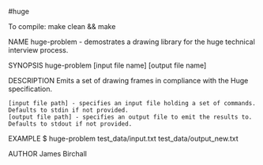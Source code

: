 #huge

To compile:
    make clean && make

NAME
    huge-problem - demostrates a drawing library for the huge technical interview process.

SYNOPSIS
    huge-problem [input file name] [output file name]

DESCRIPTION
    Emits a set of drawing frames in compliance with the Huge specification.

    [input file path] - specifies an input file holding a set of commands. Defaults to stdin if not provided.
    [output file path] - specifies an output file to emit the results to.  Defaults to stdout if not provided.

EXAMPLE
    $ huge-problem test_data/input.txt test_data/output_new.txt

AUTHOR
    James Birchall

